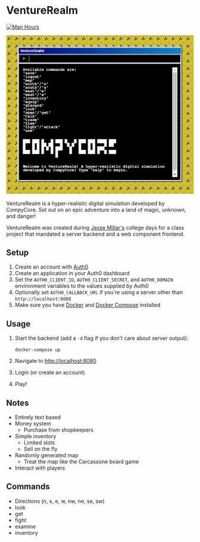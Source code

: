 # VentureRealm

[![Man Hours](https://img.shields.io/endpoint?url=https%3A%2F%2Fmh.jessemillar.com%2Fhours%3Frepo%3Dhttps%3A%2F%2Fgithub.com%2Fcompycore%2Fventurerealm.git)](https://jessemillar.com/r/man-hours)

![VentureRealm Screenshot](screenshot.jpg)

VentureRealm is a hyper-realistic digital simulation developed by CompyCore. Set out on an epic adventure into a land of magic, unknown, and danger!

VentureRealm was created during [Jesse Millar's](https://jessemillar.com) college days for a class project that mandated a server backend and a web component frontend.

## Setup

1. Create an account with [Auth0](https://auth0.com/)
1. Create an application in your Auth0 dashboard
1. Set the `AUTH0_CLIENT_ID`, `AUTH0_CLIENT_SECRET`, and `AUTH0_DOMAIN` environment variables to the values supplied by Auth0
1. Optionally set `AUTH0_CALLBACK_URL` if you're using a server other than `http://localhost:8080`
1. Make sure you have [Docker](https://www.docker.com/) and [Docker Compose](https://docs.docker.com/compose/) installed

## Usage

1. Start the backend (add a `-d` flag if you don't care about server output):

	```
	docker-compose up
	```

1. Navigate to [http://localhost:8080](http://localhost:8080)
1. Login (or create an account)
1. Play!

## Notes

- Entirely text based
- Money system
	- Purchase from shopkeepers
- Simple inventory
	- Limited slots
	- Sell on the fly
- Randomly generated map
	- Treat the map like the Carcassone board game
- Interact with players

## Commands

- Directions (n, s, e, w, nw, ne, se, sw)
- look
- get
- fight
- examine
- inventory
